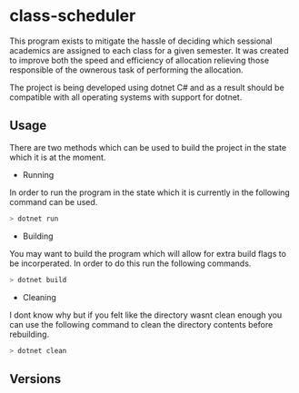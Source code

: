 # class-scheduler

This program exists to mitigate the hassle of deciding which sessional
academics are assigned to each class for a given semester. It was created to
improve both the speed and efficiency of allocation relieving those responsible
of the ownerous task of performing the allocation.

The project is being developed using dotnet C# and as a result should be
compatible with all operating systems with support for dotnet.

## Usage

There are two methods which can be used to build the project in the state which
it is at the moment.

 - Running

In order to run the program in the state which it is currently in the following
command can be used.

```bash
> dotnet run
```

 - Building

You may want to build the program which will allow for extra build flags to be
incorperated. In order to do this run the following commands.

```bash
> dotnet build
```

 - Cleaning

I dont know why but if you felt like the directory wasnt clean enough you can 
use the following command to clean the directory contents before rebuilding.

```bash
> dotnet clean
```

## Versions
